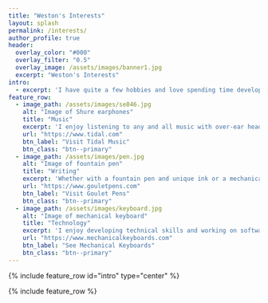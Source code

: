```yaml
---
title: "Weston's Interests"
layout: splash
permalink: /interests/
author_profile: true
header:
  overlay_color: "#000"
  overlay_filter: "0.5"
  overlay_image: /assets/images/banner1.jpg
  excerpt: "Weston's Interests"
intro:
  - excerpt: 'I have quite a few hobbies and love spending time developing them.'
feature_row:
  - image_path: /assets/images/se846.jpg
    alt: "Image of Shure earphones"
    title: "Music"
    excerpt: 'I enjoy listening to any and all music with over-ear headphones, in-ear monitors, stereo equipment, and anything else that brings out the life in  a song.  For high quality stremaing I use Tidal and an MQA DAC.'
    url: "https://www.tidal.com"
    btn_label: "Visit Tidal Music"
    btn_class: "btn--primary"
  - image_path: /assets/images/pen.jpg
    alt: "Image of fountain pen"
    title: "Writing"
    excerpt: 'Whether with a fountain pen and unique ink or a mechanical pencil and a sketchpad, I relax with writing and sketching.'
    url: "https://www.gouletpens.com"
    btn_label: "Visit Goulet Pens"
    btn_class: "btn--primary"
  - image_path: /assets/images/keyboard.jpg
    alt: "Image of mechanical keyboard"
    title: "Technology"
    excerpt: 'I enjoy developing technical skills and working on software and hardware as time and patience permit.  Lately I have developed an interest in custom  mechanical keyboards'
    url: "https://www.mechanicalkeyboards.com"
    btn_label: "See Mechanical Keyboards"
    btn_class: "btn--primary"
---
```


{% include feature_row id="intro" type="center" %}

{% include feature_row %}
